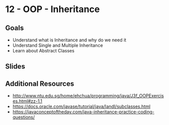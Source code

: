 # 12 - OOP - Inheritance

<Teacher name="Hadeer"></Teacher>

## Goals
- Understand what is Inheritance and why do we need it
- Understand Single and Multiple Inheritance
- Learn about Abstract Classes

## Slides
<GoogleSlides src="https://docs.google.com/presentation/d/e/2PACX-1vTEKM9HN4flDOdUbTjWRK8jhQKaNbJqhd7rmDZRasNmj3yEJdcXQIL5cQUtjuImh67P-NQJ6uCuRXS1/pub?start=false&loop=false&delayms=3000&slide=id.p"></GoogleSlides>


## Additional Resources

- http://www.ntu.edu.sg/home/ehchua/programming/java/J3f_OOPExercises.html#zz-1.1
- https://docs.oracle.com/javase/tutorial/java/IandI/subclasses.html
- https://javaconceptoftheday.com/java-inheritance-practice-coding-questions/

